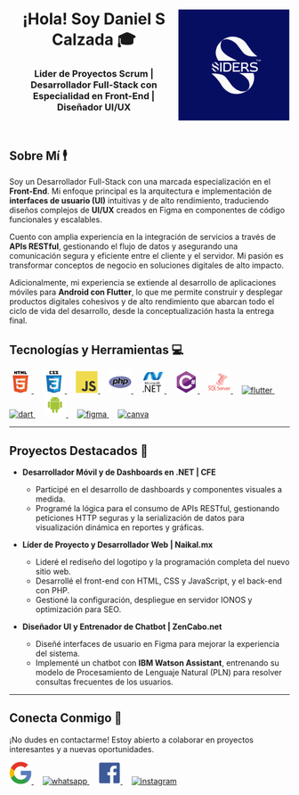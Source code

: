<div align="center">
  <a href="https://github.com/tu-usuario">
    <img src="https://github.com/Calzada-ds/img-c/blob/main/S_SIDER.png" alt="Ilustración de un programador" width="200" align="right">
  </a>
  
  <h1>
    ¡Hola! Soy Daniel S Calzada 🎓
  </h1>
  
  <h3>
   Lider de Proyectos Scrum | Desarrollador Full-Stack con Especialidad en Front-End | Diseñador UI/UX
  </h3>
</div>

<br>

## Sobre Mí 🕴️

Soy un Desarrollador Full-Stack con una marcada especialización en el **Front-End**. Mi enfoque principal es la arquitectura e implementación de **interfaces de usuario (UI)** intuitivas y de alto rendimiento, traduciendo diseños complejos de **UI/UX** creados en Figma en componentes de código funcionales y escalables.

Cuento con amplia experiencia en la integración de servicios a través de **APIs RESTful**, gestionando el flujo de datos y asegurando una comunicación segura y eficiente entre el cliente y el servidor. Mi pasión es transformar conceptos de negocio en soluciones digitales de alto impacto.

Adicionalmente, mi experiencia se extiende al desarrollo de aplicaciones móviles para **Android con Flutter**, lo que me permite construir y desplegar productos digitales cohesivos y de alto rendimiento que abarcan todo el ciclo de vida del desarrollo, desde la conceptualización hasta la entrega final.


## Tecnologías y Herramientas 💻

<p align="left">
  <a href="https://www.w3.org/html/" target="_blank"> 
    <img src="https://raw.githubusercontent.com/devicons/devicon/master/icons/html5/html5-original-wordmark.svg" alt="html5" width="40" height="40"/> 
  </a>
  &nbsp;&nbsp;&nbsp;
  <a href="https://www.w3schools.com/css/" target="_blank"> 
    <img src="https://raw.githubusercontent.com/devicons/devicon/master/icons/css3/css3-original-wordmark.svg" alt="css3" width="40" height="40"/> 
  </a>
  &nbsp;&nbsp;&nbsp;
  <a href="https://developer.mozilla.org/en-US/docs/Web/JavaScript" target="_blank"> 
    <img src="https://raw.githubusercontent.com/devicons/devicon/master/icons/javascript/javascript-original.svg" alt="javascript" width="40" height="40"/> 
  </a>
  &nbsp;&nbsp;&nbsp;
  <a href="https://www.php.net" target="_blank"> 
    <img src="https://raw.githubusercontent.com/devicons/devicon/master/icons/php/php-original.svg" alt="php" width="40" height="40"/> 
  </a>
  &nbsp;&nbsp;&nbsp;
  <a href="https://dotnet.microsoft.com/" target="_blank"> 
    <img src="https://raw.githubusercontent.com/devicons/devicon/master/icons/dot-net/dot-net-original-wordmark.svg" alt="dotnet" width="40" height="40"/> 
  </a>
  &nbsp;&nbsp;&nbsp;
  <a href="https://learn.microsoft.com/en-us/dotnet/csharp/" target="_blank"> 
    <img src="https://raw.githubusercontent.com/devicons/devicon/master/icons/csharp/csharp-original.svg" alt="csharp" width="40" height="40"/> 
  </a>
  &nbsp;&nbsp;&nbsp;
  <a href="https://www.microsoft.com/sql-server" target="_blank"> 
    <img src="https://raw.githubusercontent.com/devicons/devicon/master/icons/microsoftsqlserver/microsoftsqlserver-plain-wordmark.svg" alt="sql server" width="40" height="40"/> 
  </a>
  &nbsp;&nbsp;&nbsp;
  <a href="https://flutter.dev" target="_blank"> 
    <img src="https://www.vectorlogo.zone/logos/flutterio/flutterio-icon.svg" alt="flutter" width="40" height="40"/> 
  </a>
  &nbsp;&nbsp;&nbsp;
  <a href="https://dart.dev" target="_blank">
    <img src="https://www.vectorlogo.zone/logos/dartlang/dartlang-icon.svg" alt="dart" width="40" height="40"/>
  </a>
  &nbsp;&nbsp;&nbsp;
  <a href="https://developer.android.com" target="_blank"> 
    <img src="https://raw.githubusercontent.com/devicons/devicon/master/icons/android/android-original-wordmark.svg" alt="android" width="40" height="40"/> 
  </a>
  &nbsp;&nbsp;&nbsp;
  <a href="https://www.figma.com/" target="_blank"> 
    <img src="https://www.vectorlogo.zone/logos/figma/figma-icon.svg" alt="figma" width="40" height="40"/> 
  </a>
  &nbsp;&nbsp;&nbsp;
  <a href="https://www.canva.com/" target="_blank">
    <img src="https://www.vectorlogo.zone/logos/canva/canva-icon.svg" alt="canva" width="40" height="40"/>
  </a>
</p>

---

## Proyectos Destacados 🎯

- **Desarrollador Móvil y de Dashboards en .NET | CFE**
  - Participé en el desarrollo de dashboards y componentes visuales a medida.
  - Programé la lógica para el consumo de APIs RESTful, gestionando peticiones HTTP seguras y la serialización de datos para visualización dinámica en reportes y gráficas.

- **Líder de Proyecto y Desarrollador Web | Naikal.mx**
  - Lideré el rediseño del logotipo y la programación completa del nuevo sitio web.
  - Desarrollé el front-end con HTML, CSS y JavaScript, y el back-end con PHP.
  - Gestioné la configuración, despliegue en servidor IONOS y optimización para SEO.

- **Diseñador UI y Entrenador de Chatbot | ZenCabo.net**
  - Diseñé interfaces de usuario en Figma para mejorar la experiencia del sistema.
  - Implementé un chatbot con **IBM Watson Assistant**, entrenando su modelo de Procesamiento de Lenguaje Natural (PLN) para resolver consultas frecuentes de los usuarios.

---

## Conecta Conmigo 📲

¡No dudes en contactarme! Estoy abierto a colaborar en proyectos interesantes y a nuevas oportunidades.

<p align="left">
  <a href="mailto:calzada.dsg@gmail.com" target="_blank">
    <img src="https://raw.githubusercontent.com/devicons/devicon/master/icons/google/google-original.svg" alt="gmail" width="40" height="40"/>
  </a>
  &nbsp;&nbsp;&nbsp;
  <a href="https://wa.me/525548638608" target="_blank">
    <img src="https://cdn.simpleicons.org/whatsapp/25D366" alt="whatsapp" width="40" height="40"/>
  </a>
  &nbsp;&nbsp;&nbsp;
  <a href="https://www.facebook.com/daniel.scgx?mibextid=ZbWKwL" target="_blank">
    <img src="https://raw.githubusercontent.com/devicons/devicon/master/icons/facebook/facebook-original.svg" alt="facebook" width="40" height="40" />
  </a>
  &nbsp;&nbsp;&nbsp;
  <a href="https://www.instagram.com/iscalzada?igsh=ZnJwamg0ODBzMDFr" target="_blank">
    <img src="https://cdn.simpleicons.org/instagram/E4405F" alt="instagram" width="40" height="40" />
  </a>
</p>
